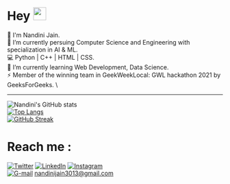 # Hey <img src="https://raw.githubusercontent.com/MartinHeinz/MartinHeinz/master/wave.gif" width="30px">

👋 I'm Nandini Jain. \
🔭 I’m currently persuing Computer Science and Engineering with specialization in AI & ML. \
💻 Python | C++ | HTML | CSS. \
🌱 I’m currently learning Web Development, Data Science. \
⚡ Member of the winning team in GeekWeekLocal: GWL hackathon 2021 by GeeksForGeeks. \


<hr>

![Nandini's GitHub stats](https://github-readme-stats.vercel.app/api?username=nandiniinj&show_icons=true&theme=radical&hide_border=true) \
[![Top Langs](https://github-readme-stats.vercel.app/api/top-langs/?username=nandiniinj&layout=compact&theme=radical&hide_border=true)](https://github.com/nandiniinj) \
[![GitHub Streak](http://github-readme-streak-stats.herokuapp.com?user=nandiniinj&theme=radical&hide_border=true)](https://git.io/streak-stats)
<!-- Actual text -->

# Reach me :
[![Twitter][1.4]][1]  [![LinkedIn][2.4]][2] [![Instagram][4.4]][4] \
[![G-mail][3.4]][4] nandinijain3013@gmail.com
<!-- Icons -->

[1.4]: https://img.icons8.com/color/48/000000/twitter--v1.png
[2.4]: https://img.icons8.com/fluent/48/000000/linkedin.png
[3.4]: https://img.icons8.com/color/48/000000/gmail.png
[4.4]: https://img.icons8.com/color/48/000000/instagram-new--v2.png

<!-- Links to your social media accounts -->

[1]: https://twitter.com/Nandinii_nj
[2]: https://www.linkedin.com/in/nandinijain-nj/
[4]: https://www.instagram.com/nandinii_nj/





